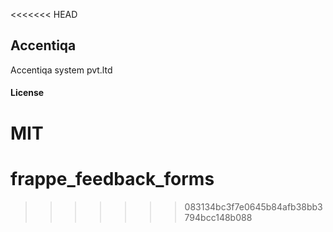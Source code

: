 <<<<<<< HEAD
## Accentiqa

Accentiqa system pvt.ltd

#### License

MIT
=======
# frappe_feedback_forms
>>>>>>> 083134bc3f7e0645b84afb38bb3794bcc148b088
